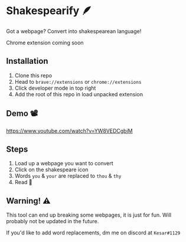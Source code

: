 # Shakespearify 🪶

Got a webpage? Convert into shakespearean language!

Chrome extension coming soon

## Installation
1. Clone this repo
2. Head to `brave://extensions` or `chrome://extensions`
3. Click developer mode in top right
4. Add the root of this repo in load unpacked extension

## Demo 📽️
https://www.youtube.com/watch?v=YW8VEDCgbjM


## Steps

1. Load up a webpage you want to convert
2. Click on the shakespeare icon
3. Words `you` & `your` are replaced to `thou` & `thy`
4. Read 📜

## Warning! ⚠

This tool can end up breaking some webpages, it is just for fun.
Will probably not be updated in the future. 

If you'd like to add word replacements, dm me on discord at `Kesar#1129`
